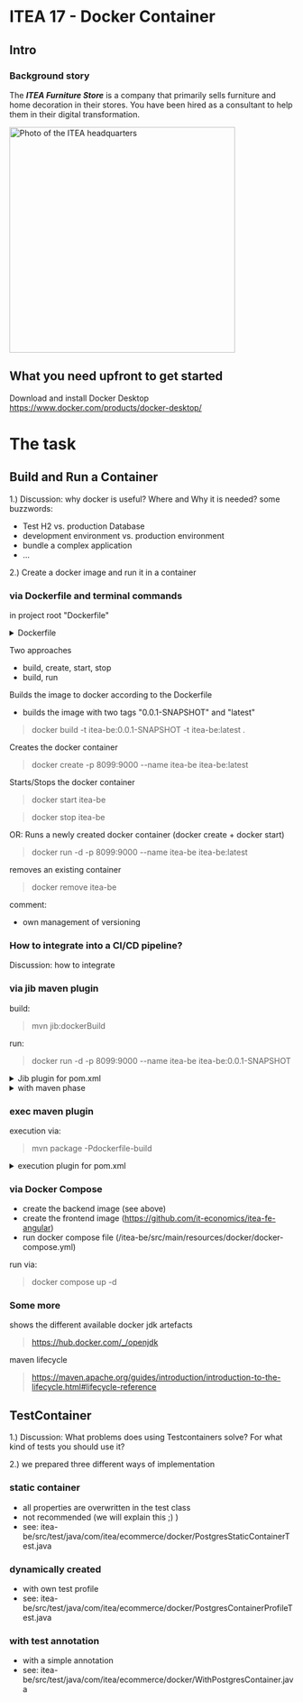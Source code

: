 # ITEA 17 - Docker Container

## Intro

### Background story

The ***ITEA Furniture Store*** is a company that primarily sells furniture
and home decoration in their stores. You have been hired as a consultant to
help them in their digital transformation.

<img src="assets/images/ITEA.jpg" width="400" alt="Photo of the ITEA headquarters" />

## What you need upfront to get started
Download and install Docker Desktop
https://www.docker.com/products/docker-desktop/

# The task
## Build and Run a Container

1.) Discussion: why docker is useful? Where and Why it is needed?
some buzzwords:
- Test H2 vs. production Database
- development environment vs. production environment 
- bundle a complex application
- ...

2.) Create a docker image and run it in a container 

### via Dockerfile and terminal commands

in project root "Dockerfile"
<details>
<summary>Dockerfile</summary>

```
# Step 1: Use a base image with Java (adopting an OpenJDK image for compatibility)
FROM openjdk:17

# Step 2: Set the working directory inside the container
WORKDIR /app

# Step 3: Copy the built jar file from your target directory to the container
COPY target/itea-0.0.1-SNAPSHOT.jar app.jar

# Step 4: Expose the port your application uses, default Spring Boot port is 8080
EXPOSE 9000

# Step 5: Run your application
ENTRYPOINT ["java", "-jar", "app.jar"]
```
</details>

Two approaches

- build, create, start, stop
- build, run

Builds the image to docker according to the Dockerfile
- builds the image with two tags "0.0.1-SNAPSHOT" and "latest"
> docker build -t itea-be:0.0.1-SNAPSHOT -t itea-be:latest .

Creates the docker container
> docker create -p 8099:9000 --name itea-be itea-be:latest

Starts/Stops the docker container
> docker start itea-be

> docker stop itea-be

OR: Runs a newly created docker container  (docker create + docker start)
> docker run -d -p 8099:9000 --name itea-be itea-be:latest

removes an existing container
> docker remove itea-be

comment:

- own management of versioning

### How to integrate into a CI/CD pipeline?
Discussion: how to integrate

### via jib maven plugin

build:
> mvn jib:dockerBuild

run:
> docker run -d -p 8099:9000 --name itea-be itea-be:0.0.1-SNAPSHOT

<details>
<summary>Jib plugin for pom.xml</summary>

```
<plugin>
    <groupId>com.google.cloud.tools</groupId>
    <artifactId>jib-maven-plugin</artifactId>
    <version>3.1.4</version> 
    <configuration>
        <from>
            <image>openjdk:17</image>
            <platforms>
                <platform>
                    <architecture>arm64</architecture>
                    <os>linux</os>
                </platform>
            </platforms>
        </from>
        <to>
            <image>itea-be:latest</image>
            <tags>
                <tag>${project.version}</tag>
            </tags>
        </to>
        <container>
            <ports>
                <port>9000</port> 
            </ports>
            <environment>
                <JAVA_OPTS>-Xms512m -Xmx512m</JAVA_OPTS> 
            </environment>
        </container>
    </configuration>
</plugin>
```
</details>

<details>
<summary>with maven phase</summary>

```
<plugin>
    <groupId>com.google.cloud.tools</groupId>
    <artifactId>jib-maven-plugin</artifactId>
    <version>3.1.4</version>
    <executions>
        <execution>
            <phase>package</phase>
            <goals>
                <goal>dockerBuild</goal>
            </goals>
        </execution>
    </executions>
    <configuration>
        ...
    </configuration>
</plugin>
```
</details>

### exec maven  plugin
execution via:
> mvn package -Pdockerfile-build

<details>
<summary>execution plugin for pom.xml</summary>

```
<build>
    <plugins>
        <plugin>
            <groupId>org.codehaus.mojo</groupId>
            <artifactId>exec-maven-plugin</artifactId>
            <version>3.0.0</version>
            <executions>
                <execution>
                    <id>docker-build</id>
                    <phase>package</phase>
                    <goals>
                        <goal>exec</goal>
                    </goals>
                    <configuration>
                        <executable>docker</executable>
                        <arguments>
                            <argument>build</argument>
                            <argument>-t</argument>
                            <argument>itea-be:${project.version}</argument>
                            <argument>-t</argument>
                            <argument>itea-be:latest</argument>
                            <argument>.</argument>
                        </arguments>
                    </configuration>
                </execution>
                <execution>
                    <id>docker-run</id>
                    <phase>package</phase>
                    <goals>
                        <goal>exec</goal>
                    </goals>
                    <configuration>
                        <executable>docker</executable>
                        <arguments>
                            <argument>run</argument>
                            <argument>-d</argument>
                            <argument>-p</argument>
                            <argument>8099:9000</argument>
                            <argument>--name</argument>
                            <argument>itea-be</argument>
                            <argument>itea-be:${project.version}</argument>
                        </arguments>
                    </configuration>
                </execution>
            </executions>
        </plugin>
    </plugins>
</build>
```
</details>

### via Docker Compose

- create the backend image (see above)
- create the frontend image (https://github.com/it-economics/itea-fe-angular)
- run docker compose file (/itea-be/src/main/resources/docker/docker-compose.yml)

run via:
> docker compose up -d

### Some more
shows the different available docker jdk artefacts
> https://hub.docker.com/_/openjdk

maven lifecycle
> https://maven.apache.org/guides/introduction/introduction-to-the-lifecycle.html#lifecycle-reference

## TestContainer

1.) Discussion: What problems does using Testcontainers solve? For what kind of tests you should use it?

2.) we prepared three different ways of implementation

### static container
- all properties are overwritten in the test class
- not recommended (we will explain this ;) )
- see: itea-be/src/test/java/com/itea/ecommerce/docker/PostgresStaticContainerTest.java

### dynamically created
- with own test profile
- see: itea-be/src/test/java/com/itea/ecommerce/docker/PostgresContainerProfileTest.java

### with test annotation
- with a simple annotation 
- see: itea-be/src/test/java/com/itea/ecommerce/docker/WithPostgresContainer.java

